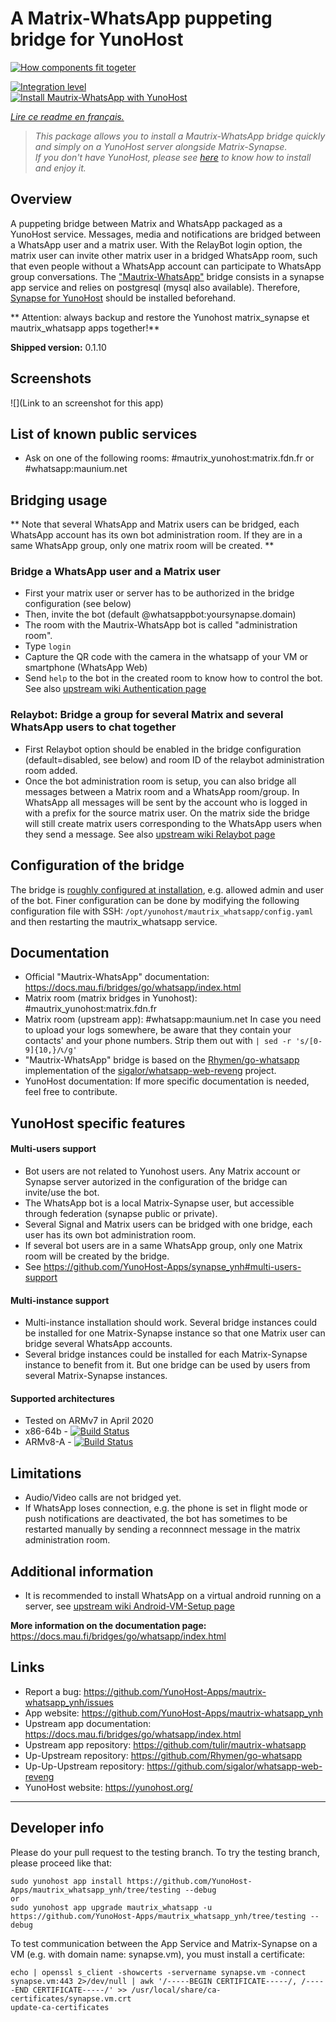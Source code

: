 # A Matrix-WhatsApp puppeting bridge for YunoHost
[![How components fit togeter](https://camo.githubusercontent.com/857d5c90de07312a60e02ce89efe7f8ece86ab6b/68747470733a2f2f67617a697a6f76612e6e65742f7075622f6d6175747269782d77686174736170702e706e67)](https://docs.mau.fi/bridges/go/whatsapp/index.html)

[![Integration level](https://dash.yunohost.org/integration/mautrix_whatsapp.svg)](https://dash.yunohost.org/appci/app/mautrix_whatsapp)  
[![Install Mautrix-WhatsApp with YunoHost](https://install-app.yunohost.org/install-with-yunohost.png)](https://install-app.yunohost.org/?app=mautrix_whatsapp)

*[Lire ce readme en français.](./README_fr.md)*

> *This package allows you to install a Mautrix-WhatsApp bridge quickly and simply on a YunoHost server alongside Matrix-Synapse.  
If you don't have YunoHost, please see [here](https://yunohost.org/#/install) to know how to install and enjoy it.*

## Overview
A puppeting bridge between Matrix and WhatsApp packaged as a YunoHost service. Messages, media and notifications are bridged between a WhatsApp user and a matrix user. With the RelayBot login option, the matrix user can invite other matrix user in a bridged WhatsApp room, such that even people without a WhatsApp account can participate to WhatsApp group conversations. The ["Mautrix-WhatsApp"](https://docs.mau.fi/bridges/go/whatsapp/index.html) bridge consists in a synapse app service and relies on postgresql (mysql also available). Therefore, [Synapse for YunoHost](https://github.com/YunoHost-Apps/synapse_ynh) should be installed beforehand.

** Attention: always backup and restore the Yunohost matrix_synapse et mautrix_whatsapp apps together!**

**Shipped version:** 0.1.10


## Screenshots

![](Link to an screenshot for this app)

## List of known public services

* Ask on one of the following rooms: #mautrix_yunohost:matrix.fdn.fr or #whatsapp:maunium.net

## Bridging usage
** Note that several WhatsApp and Matrix users can be bridged, each WhatsApp account has its own bot administration room. If they are in a same WhatsApp group, only one matrix room will be created. **

### Bridge a WhatsApp user and a Matrix user
* First your matrix user or server has to be authorized in the bridge configuration (see below)
* Then, invite the bot (default @whatsappbot:yoursynapse.domain) 
* The room with the Mautrix-WhatsApp bot is called "administration room".
* Type ``login``
* Capture the QR code with the camera in the whatsapp of your VM or smartphone (WhatsApp Web)
* Send ``help`` to the bot in the created room to know how to control the bot.
See also [upstream wiki Authentication page](https://docs.mau.fi/bridges/go/whatsapp/authentication.html)



### Relaybot: Bridge a group for several Matrix and several WhatsApp users to chat together
* First Relaybot option should be enabled in the bridge configuration (default=disabled, see below) and room ID of the relaybot administration room added.
* Once the bot administration room is setup, you can also bridge all messages between a Matrix room and a WhatsApp room/group. 
In WhatsApp all messages will be sent by the account who is logged in with a prefix for the source matrix user. On the matrix side the bridge will still create matrix users corresponding to the WhatsApp users when they send a message.
See also [upstream wiki Relaybot page](https://docs.mau.fi/bridges/go/whatsapp/relaybot.html)

## Configuration of the bridge

The bridge is [roughly configured at installation](https://github.com/YunoHost-Apps/mautrix_whatsapp_ynh/blob/master/conf/config.yaml), e.g. allowed admin and user of the bot. Finer configuration can be done by modifying the
following configuration file with SSH: 
```/opt/yunohost/mautrix_whatsapp/config.yaml```
and then restarting the mautrix_whatsapp service.

## Documentation

 * Official "Mautrix-WhatsApp" documentation: https://docs.mau.fi/bridges/go/whatsapp/index.html
 * Matrix room (matrix bridges in Yunohost): #mautrix_yunohost:matrix.fdn.fr
 * Matrix room (upstream app): #whatsapp:maunium.net
In case you need to upload your logs somewhere, be aware that they contain your contacts' and your phone numbers. Strip them out with 
``| sed -r 's/[0-9]{10,}/📞/g' ``
 * "Mautrix-WhatsApp" bridge is based on the [Rhymen/go-whatsapp](https://github.com/Rhymen/go-whatsapp) implementation of the [sigalor/whatsapp-web-reveng](https://github.com/sigalor/whatsapp-web-reveng) project.
 * YunoHost documentation: If more specific documentation is needed, feel free to contribute.

## YunoHost specific features

#### Multi-users support

* Bot users are not related to Yunohost users. Any Matrix account or Synapse server autorized in the configuration of the bridge can invite/use the bot. 
* The WhatsApp bot is a local Matrix-Synapse user, but accessible through federation (synapse public or private).
* Several Signal and Matrix users can be bridged with one bridge, each user has its own bot administration room. 
* If several bot users are in a same WhatsApp group, only one Matrix room will be created by the bridge.
* See https://github.com/YunoHost-Apps/synapse_ynh#multi-users-support

#### Multi-instance support

* Multi-instance installation should work. Several bridge instances could be installed for one Matrix-Synapse instance so that one Matrix user can bridge several WhatsApp accounts. 
* Several bridge instances could be installed for each Matrix-Synapse instance to benefit from it. But one bridge can be used by users from several Matrix-Synapse instances.

#### Supported architectures

* Tested on ARMv7 in April 2020
* x86-64b - [![Build Status](https://ci-apps.yunohost.org/ci/logs/mautrix_whatsapp%20%28Apps%29.svg)](https://ci-apps.yunohost.org/ci/apps/mautrix_whatsapp/)
* ARMv8-A - [![Build Status](https://ci-apps-arm.yunohost.org/ci/logs/mautrix_whatsapp%20%28Apps%29.svg)](https://ci-apps-arm.yunohost.org/ci/apps/mautrix_whatsapp/)

## Limitations

* Audio/Video calls are not bridged yet. 
* If WhatsApp loses connection, e.g. the phone is set in flight mode or push notifications are deactivated, the bot has sometimes to be restarted manually by sending a reconnnect message in the matrix administration room.

## Additional information

* It is recommended to install WhatsApp on a virtual android running on a server, see [upstream wiki Android-VM-Setup page](https://docs.mau.fi/bridges/go/whatsapp/android-vm-setup.html) 

**More information on the documentation page:**  
https://docs.mau.fi/bridges/go/whatsapp/index.html

## Links

 * Report a bug: https://github.com/YunoHost-Apps/mautrix-whatsapp_ynh/issues
 * App website: https://github.com/YunoHost-Apps/mautrix-whatsapp_ynh
 * Upstream app documentation: https://docs.mau.fi/bridges/go/whatsapp/index.html
 * Upstream app repository: https://github.com/tulir/mautrix-whatsapp
 * Up-Upstream repository: https://github.com/Rhymen/go-whatsapp
 * Up-Up-Upstream repository: https://github.com/sigalor/whatsapp-web-reveng
 * YunoHost website: https://yunohost.org/

---

## Developer info

Please do your pull request to the testing branch.
To try the testing branch, please proceed like that:
```
sudo yunohost app install https://github.com/YunoHost-Apps/mautrix_whatsapp_ynh/tree/testing --debug
or
sudo yunohost app upgrade mautrix_whatsapp -u https://github.com/YunoHost-Apps/mautrix_whatsapp_ynh/tree/testing --debug
```

To test communication between the App Service and Matrix-Synapse on a VM (e.g. with domain name: synapse.vm), you must install a certificate:
```
echo | openssl s_client -showcerts -servername synapse.vm -connect synapse.vm:443 2>/dev/null | awk '/-----BEGIN CERTIFICATE-----/, /-----END CERTIFICATE-----/' >> /usr/local/share/ca-certificates/synapse.vm.crt
update-ca-certificates
```
